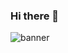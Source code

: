 ### Hi there 👋
<img src="https://i.ibb.co/41ZDcc4/Beige-Simple-Elegant-Personal-Linked-In-Banner.gif" alt="banner" />

<!--
**shuvoslashn/shuvoslashn** is a ✨ _special_ ✨ repository because its `README.md` (this file) appears on your GitHub profile.

Here are some ideas to get you started:

- 🔭 I’m currently working on ...
- 🌱 I’m currently learning ...
- 👯 I’m looking to collaborate on ...
- 🤔 I’m looking for help with ...
- 💬 Ask me about ...
- 📫 How to reach me: ...
- 😄 Pronouns: ...
- ⚡ Fun fact: ...
-->
